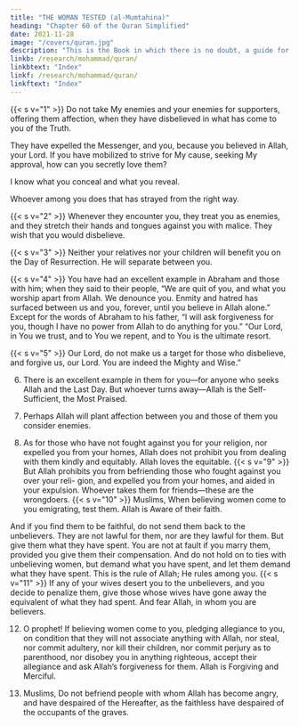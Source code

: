 ```yaml
---
title: "THE WOMAN TESTED (al-Mumtahina)"
heading: "Chapter 60 of the Quran Simplified"
date: 2021-11-28
image: "/covers/quran.jpg"
description: "This is the Book in which there is no doubt, a guide for the righteous."
linkb: /research/mohammad/quran/
linkbtext: "Index"
linkf: /research/mohammad/quran/
linkftext: "Index"
---
```



{{< s v="1" >}}  Do not take My enemies and your enemies for supporters, offering them affection, when they have disbelieved in what has come to you of the Truth. 

They have expelled the Messenger, and you, because you believed in Allah, your Lord. If you have mobilized to strive for My cause, seeking My approval, how can you secretly love them? 

I know what you conceal and what you reveal.

Whoever among you does that has strayed from the right way.

{{< s v="2" >}}  Whenever they encounter you, they treat you as enemies, and they stretch their hands
and tongues against you with malice. They wish that you would disbelieve.

{{< s v="3" >}}  Neither your relatives nor your children will benefit you on the Day of Resurrection.
He will separate between you. 

{{< s v="4" >}}  You have had an excellent example in Abraham and those with him; when they said to
their people, “We are quit of you, and what you worship apart from Allah. We denounce you. Enmity and hatred has surfaced between us and you, forever, until you believe in Allah alone.” Except for the words of Abraham to his father, “I will ask forgiveness for you, though I have no power from Allah to do anything for you.” “Our Lord, in You we trust, and to You we repent, and to You is the ultimate resort.

{{< s v="5" >}}  Our Lord, do not make us a target for those who disbelieve, and forgive us, our Lord. You
are indeed the Mighty and Wise.”

6. There is an excellent example in them for you—for anyone who seeks Allah and the
Last Day. But whoever turns away—Allah is the Self-Sufficient, the Most Praised.
7. Perhaps Allah will plant affection between you and those of them you consider enemies.

8. As for those who have not fought against you for your religion, nor expelled you from
your homes, Allah does not prohibit you from dealing with them kindly and equitably.
Allah loves the equitable.
{{< s v="9" >}}  But Allah prohibits you from befriending
those who fought against you over your reli-
gion, and expelled you from your homes, and
aided in your expulsion. Whoever takes them for friends—these are the wrongdoers.
{{< s v="10" >}}  Muslims,  When believing women come to you emigrating, test them.
Allah is Aware of their faith. 

And if you find them to be faithful, do not send them back to
the unbelievers. They are not lawful for them,
nor are they lawful for them. But give them
what they have spent. You are not at fault if
you marry them, provided you give them
their compensation. And do not hold on to
ties with unbelieving women, but demand
what you have spent, and let them demand
what they have spent. This is the rule of Allah; He rules among you.
{{< s v="11" >}}  If any of your wives desert you to the unbelievers, and you decide to penalize them, give
those whose wives have gone away the equivalent of what they had spent. And fear Allah,
in whom you are believers.

12. O prophet! If believing women come to you, pledging allegiance to you, on condition
that they will not associate anything with Allah, nor steal, nor commit adultery, nor kill
their children, nor commit perjury as to parenthood, nor disobey you in anything
righteous, accept their allegiance and ask Allah’s forgiveness for them. Allah is Forgiving
and Merciful.

13. Muslims,  Do not befriend people with whom Allah has become angry, and
have despaired of the Hereafter, as the faithless have despaired of the occupants of the
graves.


